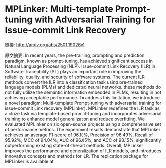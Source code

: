 # MPLinker: Multi-template Prompt-tuning with Adversarial Training for Issue-commit Link Recovery

链接: http://arxiv.org/abs/2501.19026v1

原文摘要:
In recent years, the pre-training, prompting and prediction paradigm, known
as prompt-tuning, has achieved significant success in Natural Language
Processing (NLP). Issue-commit Link Recovery (ILR) in Software Traceability
(ST) plays an important role in improving the reliability, quality, and
security of software systems. The current ILR methods convert the ILR into a
classification task using pre-trained language models (PLMs) and dedicated
neural networks. these methods do not fully utilize the semantic information
embedded in PLMs, resulting in not achieving acceptable performance. To address
this limitation, we introduce a novel paradigm: Multi-template Prompt-tuning
with adversarial training for issue-commit Link recovery (MPLinker). MPLinker
redefines the ILR task as a cloze task via template-based prompt-tuning and
incorporates adversarial training to enhance model generalization and reduce
overfitting. We evaluated MPLinker on six open-source projects using a
comprehensive set of performance metrics. The experiment results demonstrate
that MPLinker achieves an average F1-score of 96.10%, Precision of 96.49%,
Recall of 95.92%, MCC of 94.04%, AUC of 96.05%, and ACC of 98.15%,
significantly outperforming existing state-of-the-art methods. Overall,
MPLinker improves the performance and generalization of ILR models, and
introduces innovative concepts and methods for ILR. The replication package for
MPLinker is available at
